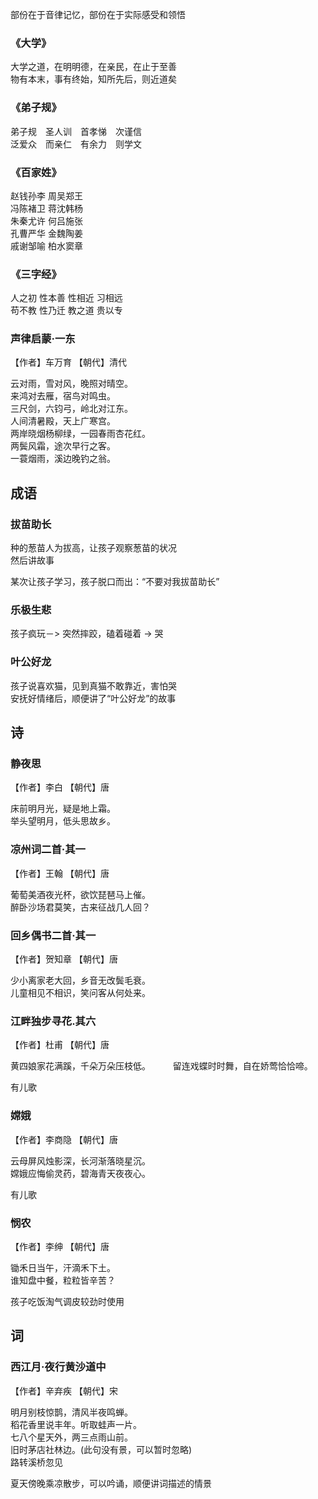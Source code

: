 部份在于音律记忆，部份在于实际感受和领悟

### 《大学》
大学之道，在明明德，在亲民，在止于至善    
物有本末，事有终始，知所先后，则近道矣   

### 《弟子规》
弟子规　圣人训　首孝悌　次谨信   
泛爱众　而亲仁　有余力　则学文   


### 《百家姓》
赵钱孙李 周吴郑王  
冯陈褚卫 蒋沈韩杨   
朱秦尤许 何吕施张   
孔曹严华 金魏陶姜   
戚谢邹喻 柏水窦章   

### 《三字经》
人之初  性本善 性相近 习相远     
苟不教  性乃迁 教之道 贵以专   

### 声律启蒙·一东  
【作者】车万育 【朝代】清代 

云对雨，雪对风，晚照对晴空。   
来鸿对去雁，宿鸟对鸣虫。   
三尺剑，六钧弓，岭北对江东。   
人间清暑殿，天上广寒宫。   
两岸晓烟杨柳绿，一园春雨杏花红。   
两鬓风霜，途次早行之客。   
一蓑烟雨，溪边晚钓之翁。    

## 成语
### 拔苗助长  
种的葱苗人为拔高，让孩子观察葱苗的状况   
然后讲故事   

某次让孩子学习，孩子脱口而出：“不要对我拔苗助长”

### 乐极生悲
孩子疯玩－> 突然摔跤，磕着碰着 -> 哭

### 叶公好龙
孩子说喜欢猫，见到真猫不敢靠近，害怕哭   
安抚好情绪后，顺便讲了“叶公好龙”的故事 

## 诗
### 静夜思
【作者】李白 【朝代】唐    
     
床前明月光，疑是地上霜。   
举头望明月，低头思故乡。   

### 凉州词二首·其一
【作者】王翰 【朝代】唐    

葡萄美酒夜光杯，欲饮琵琶马上催。      
醉卧沙场君莫笑，古来征战几人回？

### 回乡偶书二首·其一
【作者】贺知章 【朝代】唐    

少小离家老大回，乡音无改鬓毛衰。   
儿童相见不相识，笑问客从何处来。


### 江畔独步寻花.其六
【作者】杜甫 【朝代】唐 

黄四娘家花满蹊，千朵万朵压枝低。 　　
留连戏蝶时时舞，自在娇莺恰恰啼。  

有儿歌

### 嫦娥
【作者】李商隐 【朝代】唐    

云母屏风烛影深，长河渐落晓星沉。   
嫦娥应悔偷灵药，碧海青天夜夜心。   

有儿歌


### 悯农
【作者】李绅 【朝代】唐 

锄禾日当午，汗滴禾下土。    
谁知盘中餐，粒粒皆辛苦？    

孩子吃饭淘气调皮较劲时使用

## 词
### 西江月·夜行黄沙道中   
【作者】辛弃疾 【朝代】宋    
      
明月别枝惊鹊，清风半夜鸣蝉。   
稻花香里说丰年。听取蛙声一片。   
七八个星天外，两三点雨山前。   
旧时茅店社林边。(此句没有景，可以暂时忽略)    
路转溪桥忽见   


夏天傍晚乘凉散步，可以吟诵，顺便讲词描述的情景
